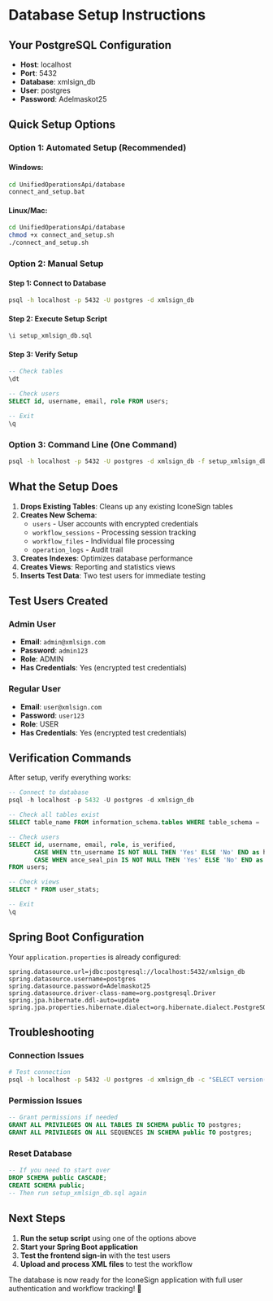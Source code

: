 # Database Setup Instructions

## Your PostgreSQL Configuration
- **Host**: localhost
- **Port**: 5432
- **Database**: xmlsign_db
- **User**: postgres
- **Password**: Adelmaskot25

## Quick Setup Options

### Option 1: Automated Setup (Recommended)

#### Windows:
```bash
cd UnifiedOperationsApi/database
connect_and_setup.bat
```

#### Linux/Mac:
```bash
cd UnifiedOperationsApi/database
chmod +x connect_and_setup.sh
./connect_and_setup.sh
```

### Option 2: Manual Setup

#### Step 1: Connect to Database
```bash
psql -h localhost -p 5432 -U postgres -d xmlsign_db
```

#### Step 2: Execute Setup Script
```sql
\i setup_xmlsign_db.sql
```

#### Step 3: Verify Setup
```sql
-- Check tables
\dt

-- Check users
SELECT id, username, email, role FROM users;

-- Exit
\q
```

### Option 3: Command Line (One Command)
```bash
psql -h localhost -p 5432 -U postgres -d xmlsign_db -f setup_xmlsign_db.sql
```

## What the Setup Does

1. **Drops Existing Tables**: Cleans up any existing IconeSign tables
2. **Creates New Schema**: 
   - `users` - User accounts with encrypted credentials
   - `workflow_sessions` - Processing session tracking
   - `workflow_files` - Individual file processing
   - `operation_logs` - Audit trail
3. **Creates Indexes**: Optimizes database performance
4. **Creates Views**: Reporting and statistics views
5. **Inserts Test Data**: Two test users for immediate testing

## Test Users Created

### Admin User
- **Email**: `admin@xmlsign.com`
- **Password**: `admin123`
- **Role**: ADMIN
- **Has Credentials**: Yes (encrypted test credentials)

### Regular User
- **Email**: `user@xmlsign.com`
- **Password**: `user123`
- **Role**: USER
- **Has Credentials**: Yes (encrypted test credentials)

## Verification Commands

After setup, verify everything works:

```sql
-- Connect to database
psql -h localhost -p 5432 -U postgres -d xmlsign_db

-- Check all tables exist
SELECT table_name FROM information_schema.tables WHERE table_schema = 'public' ORDER BY table_name;

-- Check users
SELECT id, username, email, role, is_verified, 
       CASE WHEN ttn_username IS NOT NULL THEN 'Yes' ELSE 'No' END as has_ttn_creds,
       CASE WHEN ance_seal_pin IS NOT NULL THEN 'Yes' ELSE 'No' END as has_ance_creds
FROM users;

-- Check views
SELECT * FROM user_stats;

-- Exit
\q
```

## Spring Boot Configuration

Your `application.properties` is already configured:

```properties
spring.datasource.url=jdbc:postgresql://localhost:5432/xmlsign_db
spring.datasource.username=postgres
spring.datasource.password=Adelmaskot25
spring.datasource.driver-class-name=org.postgresql.Driver
spring.jpa.hibernate.ddl-auto=update
spring.jpa.properties.hibernate.dialect=org.hibernate.dialect.PostgreSQLDialect
```

## Troubleshooting

### Connection Issues
```bash
# Test connection
psql -h localhost -p 5432 -U postgres -d xmlsign_db -c "SELECT version();"
```

### Permission Issues
```sql
-- Grant permissions if needed
GRANT ALL PRIVILEGES ON ALL TABLES IN SCHEMA public TO postgres;
GRANT ALL PRIVILEGES ON ALL SEQUENCES IN SCHEMA public TO postgres;
```

### Reset Database
```sql
-- If you need to start over
DROP SCHEMA public CASCADE;
CREATE SCHEMA public;
-- Then run setup_xmlsign_db.sql again
```

## Next Steps

1. **Run the setup script** using one of the options above
2. **Start your Spring Boot application**
3. **Test the frontend sign-in** with the test users
4. **Upload and process XML files** to test the workflow

The database is now ready for the IconeSign application with full user authentication and workflow tracking! 🚀

